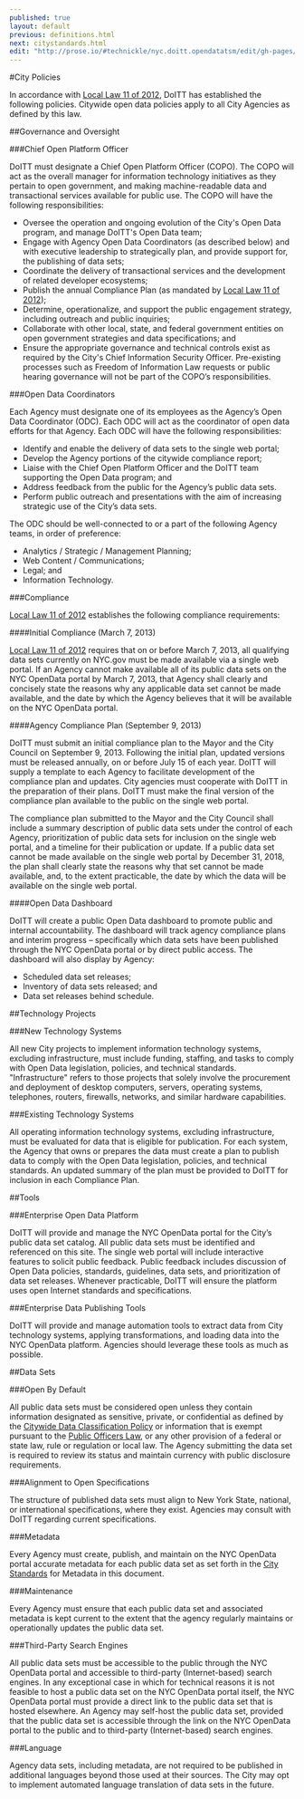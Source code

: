 ```yaml
---
published: true
layout: default
previous: definitions.html
next: citystandards.html
edit: "http://prose.io/#technickle/nyc.doitt.opendatatsm/edit/gh-pages/citypolicies.markdown"
---
```


#City Policies

In accordance with [Local Law 11 of 2012](LocalLaw11of2012.html), DoITT has established the following policies. Citywide open data policies apply to all City Agencies as defined by this law.

##Governance and Oversight

###Chief Open Platform Officer

DoITT must designate a Chief Open Platform Officer (COPO). The COPO will act as the overall manager for information technology initiatives as they pertain to open government, and making machine-readable data and transactional services available for public use. The COPO will have the following responsibilities:
- Oversee the operation and ongoing evolution of the City's Open Data program, and manage DoITT's Open Data team;
- Engage with Agency Open Data Coordinators (as described below) and with executive leadership to strategically plan, and provide support for, the publishing of data sets;
- Coordinate the delivery of transactional services and the development of related developer ecosystems;
- Publish the annual Compliance Plan (as mandated by [Local Law 11 of 2012](LocalLaw11of2012.html));
- Determine, operationalize, and support the public engagement strategy, including outreach and public inquiries;
- Collaborate with other local, state, and federal government entities on open government strategies and data specifications; and
- Ensure the appropriate governance and technical controls exist as required by the City's Chief Information Security Officer.
Pre-existing processes such as Freedom of Information Law requests or public hearing governance will not be part of the COPO’s responsibilities.

###Open Data Coordinators

Each Agency must designate one of its employees as the Agency’s Open Data Coordinator (ODC). Each ODC will act as the coordinator of open data efforts for that Agency. Each ODC will have the following responsibilities:
- Identify and enable the delivery of data sets to the single web portal;
- Develop the Agency portions of the citywide compliance report;
- Liaise with the Chief Open Platform Officer and the DoITT team supporting the Open Data program; and
- Address feedback from the public for the Agency’s public data sets.
- Perform public outreach and presentations with the aim of increasing strategic use of the City’s data sets.

The ODC should be well-connected to or a part of the following Agency teams, in order of preference:

- Analytics / Strategic / Management Planning;
- Web Content / Communications;
- Legal; and
- Information Technology.

###Compliance

[Local Law 11 of 2012](LocalLaw11of2012.html) establishes the following compliance requirements:

####Initial Compliance (March 7, 2013)

[Local Law 11 of 2012](LocalLaw11of2012.html) requires that on or before March 7, 2013, all qualifying data sets currently on NYC.gov must be made available via a single web portal.
If an Agency cannot make available all of its public data sets on the NYC OpenData portal by March 7, 2013, that Agency shall clearly and concisely state the reasons why any applicable data set cannot be made available, and the date by which the Agency believes that it will be available on the NYC OpenData portal.

####Agency Compliance Plan (September 9, 2013)

DoITT must submit an initial compliance plan to the Mayor and the City Council on September 9, 2013. Following the initial plan, updated versions must be released annually, on or before July 15 of each year. DoITT will supply a template to each Agency to facilitate development of the compliance plan and updates. City agencies must cooperate with DoITT in the preparation of their plans. DoITT must make the final version of the compliance plan available to the public on the single web portal.

The compliance plan submitted to the Mayor and the City Council shall include a summary description of public data sets under the control of each Agency, prioritization of public data sets for inclusion on the single web portal, and a timeline for their publication or update. If a public data set cannot be made available on the single web portal by December 31, 2018, the plan shall clearly state the reasons why that set cannot be made available, and, to the extent practicable, the date by which the data will be available on the single web portal. 

####Open Data Dashboard

DoITT will create a public Open Data dashboard to promote public and internal accountability. The dashboard will track agency compliance plans and interim progress – specifically which data sets have been published through the NYC OpenData portal or by direct public access. The dashboard will also display by Agency:
- Scheduled data set releases;
- Inventory of data sets released; and
- Data set releases behind schedule.

##Technology Projects

###New Technology Systems

All new City projects to implement information technology systems, excluding infrastructure, must include funding, staffing, and tasks to comply with Open Data legislation, policies, and technical standards. 
"Infrastructure" refers to those projects that solely involve the procurement and deployment of desktop computers, servers, operating systems, telephones, routers, firewalls, networks, and similar hardware capabilities.

###Existing Technology Systems

All operating information technology systems, excluding infrastructure, must be evaluated for data that is eligible for publication. For each system, the Agency that owns or prepares the data must create a plan to publish data to comply with the Open Data legislation, policies, and technical standards. An updated summary of the plan must be provided to DoITT for inclusion in each Compliance Plan.

##Tools

###Enterprise Open Data Platform

DoITT will provide and manage the NYC OpenData portal for the City’s public data set catalog. All public data sets must be identified and referenced on this site. The single web portal will include interactive features to solicit public feedback. Public feedback includes discussion of Open Data policies, standards, guidelines, data sets, and prioritization of data set releases. Whenever practicable, DoITT will ensure the platform uses open Internet standards and specifications.

###Enterprise Data Publishing Tools

DoITT will provide and manage automation tools to extract data from City technology systems, applying transformations, and loading data into the NYC OpenData platform. Agencies should leverage these tools as much as possible.

##Data Sets

###Open By Default

All public data sets must be considered open unless they contain information designated as sensitive, private, or confidential as defined by the [Citywide Data Classification Policy](http://www.nyc.gov/html/doitt/downloads/pdf/data_classification.pdf) or information that is exempt pursuant to the [Public Officers Law](http://www.dos.ny.gov/coog/foil2.html), or any other provision of a federal or state law, rule or regulation or local law. The Agency submitting the data set is required to review its status and maintain currency with public disclosure requirements.

###Alignment to Open Specifications

The structure of published data sets must align to New York State, national, or international specifications, where they exist. Agencies may consult with DoITT regarding current specifications.

###Metadata

Every Agency must create, publish, and maintain on the NYC OpenData portal accurate metadata for each public data set as set forth in the [City Standards](citystandards.html) for Metadata in this document.

###Maintenance

Every Agency must ensure that each public data set and associated metadata is kept current to the extent that the agency regularly maintains or operationally updates the public data set.

###Third-Party Search Engines

All public data sets must be accessible to the public through the NYC OpenData portal and accessible to third-party (Internet-based) search engines. In any exceptional case in which for technical reasons it is not feasible to host a public data set on the NYC OpenData portal itself, the NYC OpenData portal must provide a direct link to the public data set that is hosted elsewhere. An Agency may self-host the public data set, provided that the public data set is accessible through the link on the NYC OpenData portal to the public and to third-party (Internet-based) search engines. 

###Language

Agency data sets, including metadata, are not required to be published in additional languages beyond those used at their sources. The City may opt to implement automated language translation of data sets in the future.
